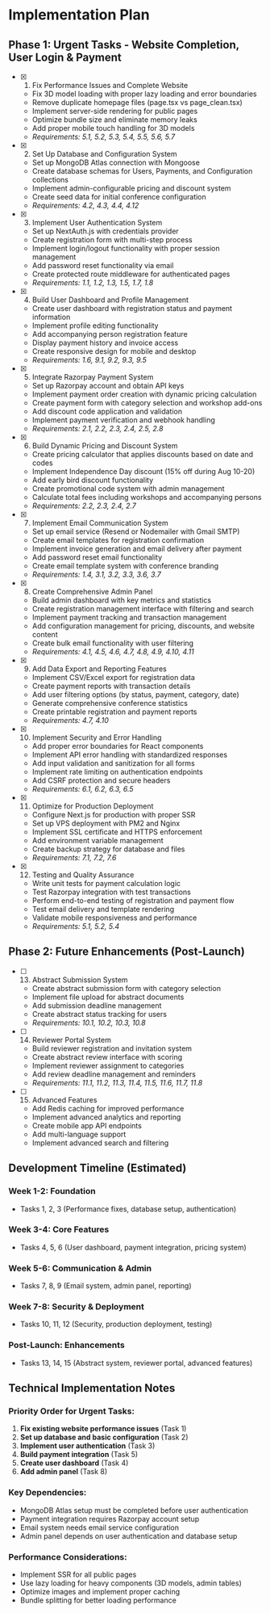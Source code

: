 # Implementation Plan

## Phase 1: Urgent Tasks - Website Completion, User Login & Payment

- [x] 1. Fix Performance Issues and Complete Website


  - Fix 3D model loading with proper lazy loading and error boundaries
  - Remove duplicate homepage files (page.tsx vs page_clean.tsx)
  - Implement server-side rendering for public pages
  - Optimize bundle size and eliminate memory leaks
  - Add proper mobile touch handling for 3D models
  - _Requirements: 5.1, 5.2, 5.3, 5.4, 5.5, 5.6, 5.7_

- [x] 2. Set Up Database and Configuration System



  - Set up MongoDB Atlas connection with Mongoose
  - Create database schemas for Users, Payments, and Configuration collections
  - Implement admin-configurable pricing and discount system
  - Create seed data for initial conference configuration
  - _Requirements: 4.2, 4.3, 4.4, 4.12_

- [x] 3. Implement User Authentication System



  - Set up NextAuth.js with credentials provider
  - Create registration form with multi-step process
  - Implement login/logout functionality with proper session management
  - Add password reset functionality via email
  - Create protected route middleware for authenticated pages
  - _Requirements: 1.1, 1.2, 1.3, 1.5, 1.7, 1.8_


- [x] 4. Build User Dashboard and Profile Management




  - Create user dashboard with registration status and payment information
  - Implement profile editing functionality
  - Add accompanying person registration feature
  - Display payment history and invoice access
  - Create responsive design for mobile and desktop
  - _Requirements: 1.6, 9.1, 9.2, 9.3, 9.5_



- [x] 5. Integrate Razorpay Payment System


  - Set up Razorpay account and obtain API keys
  - Implement payment order creation with dynamic pricing calculation
  - Create payment form with category selection and workshop add-ons
  - Add discount code application and validation
  - Implement payment verification and webhook handling
  - _Requirements: 2.1, 2.2, 2.3, 2.4, 2.5, 2.8_

- [x] 6. Build Dynamic Pricing and Discount System


  - Create pricing calculator that applies discounts based on date and codes
  - Implement Independence Day discount (15% off during Aug 10-20)
  - Add early bird discount functionality
  - Create promotional code system with admin management
  - Calculate total fees including workshops and accompanying persons
  - _Requirements: 2.2, 2.3, 2.4, 2.7_

- [x] 7. Implement Email Communication System



  - Set up email service (Resend or Nodemailer with Gmail SMTP)
  - Create email templates for registration confirmation
  - Implement invoice generation and email delivery after payment
  - Add password reset email functionality
  - Create email template system with conference branding
  - _Requirements: 1.4, 3.1, 3.2, 3.3, 3.6, 3.7_

- [x] 8. Create Comprehensive Admin Panel
  - Build admin dashboard with key metrics and statistics
  - Create registration management interface with filtering and search
  - Implement payment tracking and transaction management
  - Add configuration management for pricing, discounts, and website content
  - Create bulk email functionality with user filtering
  - _Requirements: 4.1, 4.5, 4.6, 4.7, 4.8, 4.9, 4.10, 4.11_

- [x] 9. Add Data Export and Reporting Features
  - Implement CSV/Excel export for registration data
  - Create payment reports with transaction details
  - Add user filtering options (by status, payment, category, date)
  - Generate comprehensive conference statistics
  - Create printable registration and payment reports
  - _Requirements: 4.7, 4.10_

- [x] 10. Implement Security and Error Handling
  - Add proper error boundaries for React components
  - Implement API error handling with standardized responses
  - Add input validation and sanitization for all forms
  - Implement rate limiting on authentication endpoints
  - Add CSRF protection and secure headers
  - _Requirements: 6.1, 6.2, 6.3, 6.5_

- [x] 11. Optimize for Production Deployment
  - Configure Next.js for production with proper SSR
  - Set up VPS deployment with PM2 and Nginx
  - Implement SSL certificate and HTTPS enforcement
  - Add environment variable management
  - Create backup strategy for database and files
  - _Requirements: 7.1, 7.2, 7.6_

- [x] 12. Testing and Quality Assurance
  - Write unit tests for payment calculation logic
  - Test Razorpay integration with test transactions
  - Perform end-to-end testing of registration and payment flow
  - Test email delivery and template rendering
  - Validate mobile responsiveness and performance
  - _Requirements: 5.1, 5.2, 5.4_

## Phase 2: Future Enhancements (Post-Launch)

- [ ] 13. Abstract Submission System
  - Create abstract submission form with category selection
  - Implement file upload for abstract documents
  - Add submission deadline management
  - Create abstract status tracking for users
  - _Requirements: 10.1, 10.2, 10.3, 10.8_

- [ ] 14. Reviewer Portal System
  - Build reviewer registration and invitation system
  - Create abstract review interface with scoring
  - Implement reviewer assignment to categories
  - Add review deadline management and reminders
  - _Requirements: 11.1, 11.2, 11.3, 11.4, 11.5, 11.6, 11.7, 11.8_

- [ ] 15. Advanced Features
  - Add Redis caching for improved performance
  - Implement advanced analytics and reporting
  - Create mobile app API endpoints
  - Add multi-language support
  - Implement advanced search and filtering

## Development Timeline (Estimated)

### Week 1-2: Foundation
- Tasks 1, 2, 3 (Performance fixes, database setup, authentication)

### Week 3-4: Core Features
- Tasks 4, 5, 6 (User dashboard, payment integration, pricing system)

### Week 5-6: Communication & Admin
- Tasks 7, 8, 9 (Email system, admin panel, reporting)

### Week 7-8: Security & Deployment
- Tasks 10, 11, 12 (Security, production deployment, testing)

### Post-Launch: Enhancements
- Tasks 13, 14, 15 (Abstract system, reviewer portal, advanced features)

## Technical Implementation Notes

### Priority Order for Urgent Tasks:
1. **Fix existing website performance issues** (Task 1)
2. **Set up database and basic configuration** (Task 2)
3. **Implement user authentication** (Task 3)
4. **Build payment integration** (Task 5)
5. **Create user dashboard** (Task 4)
6. **Add admin panel** (Task 8)

### Key Dependencies:
- MongoDB Atlas setup must be completed before user authentication
- Payment integration requires Razorpay account setup
- Email system needs email service configuration
- Admin panel depends on user authentication and database setup

### Performance Considerations:
- Implement SSR for all public pages
- Use lazy loading for heavy components (3D models, admin tables)
- Optimize images and implement proper caching
- Bundle splitting for better loading performance